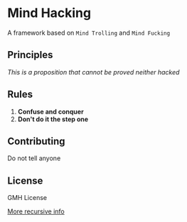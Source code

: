 # Mind Hacking
A framework based on `Mind Trolling` and `Mind Fucking`

## Principles
*This is a proposition that cannot be proved neither hacked*

## Rules
1. **Confuse and conquer**
2. **Don't do it the step one**

## Contributing
Do not tell anyone

## License
GMH License

[More recursive info](https://github.com/afforeroc/mind-hacking)